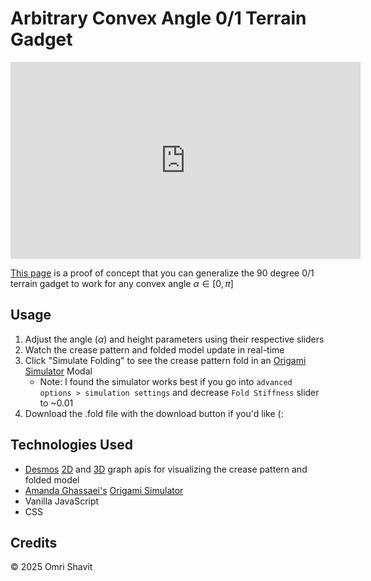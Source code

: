 # Arbitrary Convex Angle 0/1 Terrain Gadget
<div align="center">
  <iframe width="560" height="315" src="https://www.youtube.com/embed/W_kZSaz0OZ4" title="Demo Video" frameborder="0" allow="accelerometer; autoplay; clipboard-write; encrypted-media; gyroscope; picture-in-picture" allowfullscreen></iframe>
</div>

[This page](https://omri-shavit.github.io/convex_angle_01_terrain_gadget/) is a proof of concept that you can generalize the 90 degree 0/1 terrain gadget to work for any convex angle $\alpha\in [0,\pi]$

## Usage
1. Adjust the angle ($\alpha$) and height parameters using their respective sliders
2. Watch the crease pattern and folded model update in real-time
3. Click "Simulate Folding" to see the crease pattern fold in an [Origami Simulator](https://origamisimulator.org/) Modal
	- Note: I found the simulator works best if you go into `advanced options > simulation settings` and decrease `Fold Stiffness` slider to ~0.01
4. Download the .fold file with the download button if you'd like (:
## Technologies Used
- [Desmos](https://www.desmos.com/) [2D](https://www.desmos.com/api/v1.11/docs/index.html) and [3D](https://www.desmos.com/api/v1.12/docs/3d.html) graph apis for visualizing the crease pattern and folded model
- [Amanda Ghassaei's](http://amandaghassaei.com/) [Origami Simulator](https://origamisimulator.org/)
- Vanilla JavaScript
- CSS
## Credits
© 2025 Omri Shavit